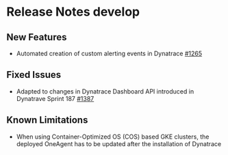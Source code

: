 # Release Notes develop

## New Features
- Automated creation of custom alerting events in Dynatrace [#1265](https://github.com/keptn/keptn/issues/1387)


## Fixed Issues
- Adapted to changes in Dynatrace Dashboard API introduced in Dynatrave Sprint 187 [#1387](https://github.com/keptn/keptn/issues/1387)

## Known Limitations
- When using Container-Optimized OS (COS) based GKE clusters, the deployed OneAgent has to be updated after the installation of Dynatrace
